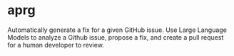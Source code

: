 # aprg
Automatically generate a fix for a given GitHub issue. Use Large Language Models to analyze a Github issue, propose a fix, and create a pull request for a human developer to review. 
